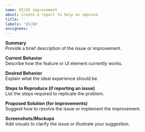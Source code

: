 ```yaml
---
name: UI/UX improvement
about: Create a report to help us improve
title: ''
labels: 'UI/UX'
assignees: ''
---
```

**Summary**  
Provide a brief description of the issue or improvement.

**Current Behavior**  
Describe how the feature or UI element currently works.

**Desired Behavior**  
Explain what the ideal experience should be.

**Steps to Reproduce (if reporting an issue)**  
List the steps required to replicate the problem.

**Proposed Solution (for improvements)**  
Suggest how to resolve the issue or implement the improvement.

**Screenshots/Mockups**  
Add visuals to clarify the issue or illustrate your suggestion.
